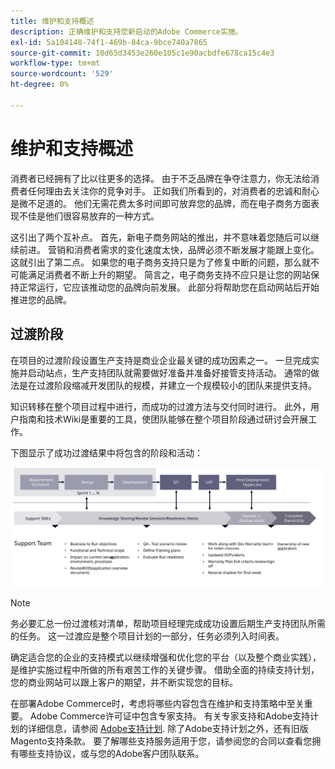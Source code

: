 ```yaml
---
title: 维护和支持概述
description: 正确维护和支持您新启动的Adobe Commerce实施。
exl-id: 5a104148-74f1-469b-84ca-9bce740a7865
source-git-commit: 10d65d3453e260e105c1e90acbdfe678ca15c4e3
workflow-type: tm+mt
source-wordcount: '529'
ht-degree: 0%

---
```


# 维护和支持概述

消费者已经拥有了比以往更多的选择。 由于不乏品牌在争夺注意力，你无法给消费者任何理由去关注你的竞争对手。 正如我们所看到的，对消费者的忠诚和耐心是微不足道的。 他们无需花费太多时间即可放弃您的品牌，而在电子商务方面表现不佳是他们很容易放弃的一种方式。

这引出了两个互补点。 首先，新电子商务网站的推出，并不意味着您随后可以继续前进。 营销和消费者需求的变化速度太快，品牌必须不断发展才能跟上变化。 这就引出了第二点。 如果您的电子商务支持只是为了修复中断的问题，那么就不可能满足消费者不断上升的期望。 简言之，电子商务支持不应只是让您的网站保持正常运行，它应该推动您的品牌向前发展。 此部分将帮助您在启动网站后开始推进您的品牌。

## 过渡阶段

在项目的过渡阶段设置生产支持是商业企业最关键的成功因素之一。 一旦完成实施并启动站点，生产支持团队就需要做好准备并准备好接管支持活动。 通常的做法是在过渡阶段缩减开发团队的规模，并建立一个规模较小的团队来提供支持。

知识转移在整个项目过程中进行，而成功的过渡方法与交付同时进行。 此外，用户指南和技术Wiki是重要的工具，使团队能够在整个项目阶段通过研讨会开展工作。

下图显示了成功过渡结果中将包含的阶段和活动：

![显示过渡过程各个阶段的图表](../../assets/playbooks/transition-diagram.svg)

>[!NOTE]
>
> 务必要汇总一份过渡核对清单，帮助项目经理完成成功设置后期生产支持团队所需的任务。 这一过渡应是整个项目计划的一部分，任务必须列入时间表。

确定适合您的企业的支持模式以继续增强和优化您的平台（以及整个商业实践），是维护实施过程中所做的所有艰苦工作的关键步骤。 借助全面的持续支持计划，您的商业网站可以跟上客户的期望，并不断实现您的目标。

在部署Adobe Commerce时，考虑将哪些内容包含在维护和支持策略中至关重要。
Adobe Commerce许可证中包含专家支持。 有关专家支持和Adobe支持计划的详细信息，请参阅 [Adobe支持计划](https://business.adobe.com/customers/consulting-services/premier-support.html).
除了Adobe支持计划之外，还有旧版Magento支持条款。 要了解哪些支持服务适用于您，请参阅您的合同以查看您拥有哪些支持协议，或与您的Adobe客户团队联系。
